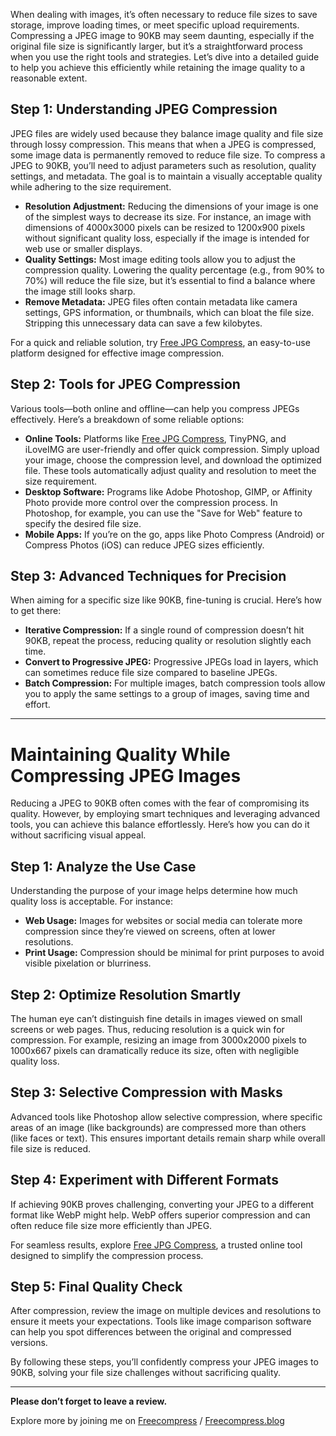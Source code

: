 When dealing with images, it’s often necessary to reduce file sizes to save storage, improve loading times, or meet specific upload requirements. Compressing a JPEG image to 90KB may seem daunting, especially if the original file size is significantly larger, but it’s a straightforward process when you use the right tools and strategies. Let’s dive into a detailed guide to help you achieve this efficiently while retaining the image quality to a reasonable extent.

## **Step 1: Understanding JPEG Compression**
JPEG files are widely used because they balance image quality and file size through lossy compression. This means that when a JPEG is compressed, some image data is permanently removed to reduce file size. To compress a JPEG to 90KB, you’ll need to adjust parameters such as resolution, quality settings, and metadata. The goal is to maintain a visually acceptable quality while adhering to the size requirement.

- **Resolution Adjustment:** Reducing the dimensions of your image is one of the simplest ways to decrease its size. For instance, an image with dimensions of 4000x3000 pixels can be resized to 1200x900 pixels without significant quality loss, especially if the image is intended for web use or smaller displays.
- **Quality Settings:** Most image editing tools allow you to adjust the compression quality. Lowering the quality percentage (e.g., from 90% to 70%) will reduce the file size, but it’s essential to find a balance where the image still looks sharp.
- **Remove Metadata:** JPEG files often contain metadata like camera settings, GPS information, or thumbnails, which can bloat the file size. Stripping this unnecessary data can save a few kilobytes.

For a quick and reliable solution, try [Free JPG Compress](https://freejpgcompress.com/), an easy-to-use platform designed for effective image compression.

## **Step 2: Tools for JPEG Compression**
Various tools—both online and offline—can help you compress JPEGs effectively. Here’s a breakdown of some reliable options:

- **Online Tools:** Platforms like [Free JPG Compress](https://freejpgcompress.com/), TinyPNG, and iLoveIMG are user-friendly and offer quick compression. Simply upload your image, choose the compression level, and download the optimized file. These tools automatically adjust quality and resolution to meet the size requirement.
- **Desktop Software:** Programs like Adobe Photoshop, GIMP, or Affinity Photo provide more control over the compression process. In Photoshop, for example, you can use the "Save for Web" feature to specify the desired file size.
- **Mobile Apps:** If you’re on the go, apps like Photo Compress (Android) or Compress Photos (iOS) can reduce JPEG sizes efficiently.

## **Step 3: Advanced Techniques for Precision**
When aiming for a specific size like 90KB, fine-tuning is crucial. Here’s how to get there:
- **Iterative Compression:** If a single round of compression doesn’t hit 90KB, repeat the process, reducing quality or resolution slightly each time.
- **Convert to Progressive JPEG:** Progressive JPEGs load in layers, which can sometimes reduce file size compared to baseline JPEGs.
- **Batch Compression:** For multiple images, batch compression tools allow you to apply the same settings to a group of images, saving time and effort.

---

# **Maintaining Quality While Compressing JPEG Images**

Reducing a JPEG to 90KB often comes with the fear of compromising its quality. However, by employing smart techniques and leveraging advanced tools, you can achieve this balance effortlessly. Here’s how you can do it without sacrificing visual appeal.

## **Step 1: Analyze the Use Case**
Understanding the purpose of your image helps determine how much quality loss is acceptable. For instance:
- **Web Usage:** Images for websites or social media can tolerate more compression since they’re viewed on screens, often at lower resolutions.
- **Print Usage:** Compression should be minimal for print purposes to avoid visible pixelation or blurriness.

## **Step 2: Optimize Resolution Smartly**
The human eye can’t distinguish fine details in images viewed on small screens or web pages. Thus, reducing resolution is a quick win for compression. For example, resizing an image from 3000x2000 pixels to 1000x667 pixels can dramatically reduce its size, often with negligible quality loss.

## **Step 3: Selective Compression with Masks**
Advanced tools like Photoshop allow selective compression, where specific areas of an image (like backgrounds) are compressed more than others (like faces or text). This ensures important details remain sharp while overall file size is reduced.

## **Step 4: Experiment with Different Formats**
If achieving 90KB proves challenging, converting your JPEG to a different format like WebP might help. WebP offers superior compression and can often reduce file size more efficiently than JPEG.

For seamless results, explore [Free JPG Compress](https://freejpgcompress.com/), a trusted online tool designed to simplify the compression process.

## **Step 5: Final Quality Check**
After compression, review the image on multiple devices and resolutions to ensure it meets your expectations. Tools like image comparison software can help you spot differences between the original and compressed versions.

By following these steps, you’ll confidently compress your JPEG images to 90KB, solving your file size challenges without sacrificing quality.

---

**Please don’t forget to leave a review.**

Explore more by joining me on [Freecompress](https://freejpgcompress.blog/) / [Freecompress.blog](https://freejpgcompress.blog/)
